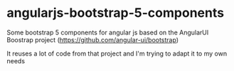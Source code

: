 # angularjs-bootstrap-5-components
Some bootstrap 5 components for angular js based on the AngularUI Boostrap project (https://github.com/angular-ui/bootstrap)

It reuses a lot of code from that project and I'm trying to adapt it to my own needs
